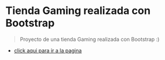 # Tienda Gaming realizada con Bootstrap

> Proyecto de una tienda Gaming realizada con Bootstrap :)

- [click aqui para ir a la pagina]()
